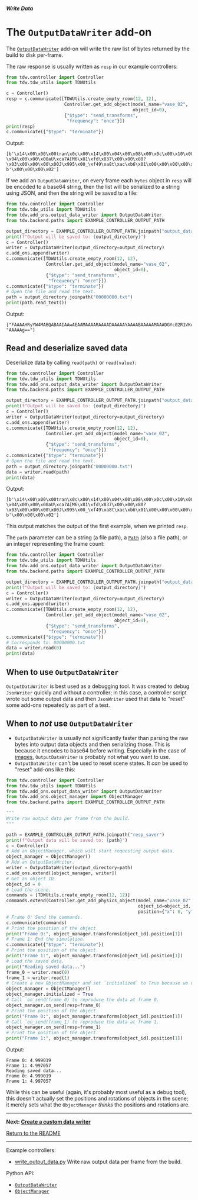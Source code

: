 ##### Write Data

# The `OutputDataWriter` add-on

The [`OutputDataWriter`](../../python/add_ons/output_data_writer.md) add-on will write the raw list of bytes returned by the build to disk per-frame.

The raw response is usually written as `resp` in our example controllers:

```python
from tdw.controller import Controller
from tdw.tdw_utils import TDWUtils

c = Controller()
resp = c.communicate([TDWUtils.create_empty_room(12, 12),
                      Controller.get_add_object(model_name="vase_02",
                                                object_id=0),
                      {"$type": "send_transforms",
                       "frequency": "once"}])
print(resp)
c.communicate({"$type": "terminate"})
```

Output:

```
[b'\x14\x00\x00\x00tran\x0c\x00\x14\x00\x04\x00\x08\x00\x0c\x00\x10\x00\x0c\x00\x00\x00D\x00\x00\x000\x00\x00\x00\x18\x00\x00\x00\x04\x00\x00\x00\x03\x00\x00\x00\xc6a\xcd6GUJ\xb8\x00\x00\x80?\x04\x00\x00\x00aU\xca7A[M6\x81\xfd\x837\x00\x00\x80?\x03\x00\x00\x00\x00J\x995\x00_\xf49\xa8t\xac\xb6\x01\x00\x00\x00\x00\x00\x00\x00', b'\x00\x00\x00\x02']
```

If we add an `OutputDataWriter`, on every frame each `bytes` object in `resp` will be encoded to a base64 string, then the list will be serialized to a string using JSON, and then the string will be saved to a file:

```python
from tdw.controller import Controller
from tdw.tdw_utils import TDWUtils
from tdw.add_ons.output_data_writer import OutputDataWriter
from tdw.backend.paths import EXAMPLE_CONTROLLER_OUTPUT_PATH

output_directory = EXAMPLE_CONTROLLER_OUTPUT_PATH.joinpath("output_data_writer")
print(f"Output will be saved to: {output_directory}")
c = Controller()
writer = OutputDataWriter(output_directory=output_directory)
c.add_ons.append(writer)
c.communicate([TDWUtils.create_empty_room(12, 12),
               Controller.get_add_object(model_name="vase_02",
                                         object_id=0),
               {"$type": "send_transforms",
                "frequency": "once"}])
c.communicate({"$type": "terminate"})
# Open the file and read the text.
path = output_directory.joinpath("00000000.txt")
print(path.read_text())
```

Output:

```
["FAAAAHRyYW4MABQABAAIAAwAEAAMAAAARAAAADAAAAAYAAAABAAAAAMAAADGYc02R1VKuAAAgD8EAAAAYVXKN0FbTTaB/YM3AACAPwMAAAAASpk1AF/0Oah0rLYBAAAAAAAAAA==", "AAAAAg=="]
```

## Read and deserialize saved data

Deserialize data by calling `read(path)` or `read(value)`:

```python
from tdw.controller import Controller
from tdw.tdw_utils import TDWUtils
from tdw.add_ons.output_data_writer import OutputDataWriter
from tdw.backend.paths import EXAMPLE_CONTROLLER_OUTPUT_PATH

output_directory = EXAMPLE_CONTROLLER_OUTPUT_PATH.joinpath("output_data_writer")
print(f"Output will be saved to: {output_directory}")
c = Controller()
writer = OutputDataWriter(output_directory=output_directory)
c.add_ons.append(writer)
c.communicate([TDWUtils.create_empty_room(12, 12),
               Controller.get_add_object(model_name="vase_02",
                                         object_id=0),
               {"$type": "send_transforms",
                "frequency": "once"}])
c.communicate({"$type": "terminate"})
# Open the file and read the text.
path = output_directory.joinpath("00000000.txt")
data = writer.read(path)
print(data)
```

Output:

```
[b'\x14\x00\x00\x00tran\x0c\x00\x14\x00\x04\x00\x08\x00\x0c\x00\x10\x00\x0c\x00\x00\x00D\x00\x00\x000\x00\x00\x00\x18\x00\x00\x00\x04\x00\x00\x00\x03\x00\x00\x00\xc6a\xcd6GUJ\xb8\x00\x00\x80?\x04\x00\x00\x00aU\xca7A[M6\x81\xfd\x837\x00\x00\x80?\x03\x00\x00\x00\x00J\x995\x00_\xf49\xa8t\xac\xb6\x01\x00\x00\x00\x00\x00\x00\x00', b'\x00\x00\x00\x02']
```

This output matches the output of the first example, when we printed `resp`.

The `path` parameter can be a string (a file path), a [`Path`](https://docs.python.org/3/library/pathlib.html) (also a file path), or an integer representing the frame count:

```python
from tdw.controller import Controller
from tdw.tdw_utils import TDWUtils
from tdw.add_ons.output_data_writer import OutputDataWriter
from tdw.backend.paths import EXAMPLE_CONTROLLER_OUTPUT_PATH

output_directory = EXAMPLE_CONTROLLER_OUTPUT_PATH.joinpath("output_data_writer")
print(f"Output will be saved to: {output_directory}")
c = Controller()
writer = OutputDataWriter(output_directory=output_directory)
c.add_ons.append(writer)
c.communicate([TDWUtils.create_empty_room(12, 12),
               Controller.get_add_object(model_name="vase_02",
                                         object_id=0),
               {"$type": "send_transforms",
                "frequency": "once"}])
c.communicate({"$type": "terminate"})
# Corresponds to: 00000000.txt
data = writer.read(0)
print(data)
```

## When to use `OutputDataWriter`

`OutputDataWriter` is best used as a debugging tool. It was created to debug `JsonWriter` quickly and without a controller; in this case, a controller script wrote out some output data and then `JsonWriter` used that data to "reset" some add-ons repeatedly as part of a test.

## When to *not* use `OutputDataWriter`

- `OutputDataWriter` is usually not significantly faster than parsing the raw bytes into output data objects and then serializing those. This is because it encodes to base64 before writing. Especially in the case of [images](../core_concepts/images.md), `OutputDataWriter` is probably not what you want to use.
- `OutputDataWriter` can't be used to reset scene states. It *can* be used to "reset" add-ons like this:

```python
from tdw.controller import Controller
from tdw.tdw_utils import TDWUtils
from tdw.add_ons.output_data_writer import OutputDataWriter
from tdw.add_ons.object_manager import ObjectManager
from tdw.backend.paths import EXAMPLE_CONTROLLER_OUTPUT_PATH

"""
Write raw output data per frame from the build.
"""

path = EXAMPLE_CONTROLLER_OUTPUT_PATH.joinpath("resp_saver")
print(f"Output data will be saved to: {path}")
c = Controller()
# Add an ObjectManager, which will start requesting output data.
object_manager = ObjectManager()
# Add an OutputDataWriter.
writer = OutputDataWriter(output_directory=path)
c.add_ons.extend([object_manager, writer])
# Get an object ID
object_id = 0
# Load the scene.
commands = [TDWUtils.create_empty_room(12, 12)]
commands.extend(Controller.get_add_physics_object(model_name="vase_02",
                                                  object_id=object_id,
                                                  position={"x": 0, "y": 5, "z": 0}))
# Frame 0: Send the commands.
c.communicate(commands)
# Print the position of the object.
print("Frame 0:", object_manager.transforms[object_id].position[1])
# Frame 1: End the simulation.
c.communicate({"$type": "terminate"})
# Print the position of the object.
print("Frame 1:", object_manager.transforms[object_id].position[1])
# Load the saved data.
print("Reading saved data...")
frame_0 = writer.read(0)
frame_1 = writer.read(1)
# Create a new ObjectManager and set `initialized` to True because we don't need to send initialization commands.
object_manager = ObjectManager()
object_manager.initialized = True
# Call `on_send(frame_0) to reproduce the data at frame 0.
object_manager.on_send(resp=frame_0)
# Print the position of the object.
print("Frame 0:", object_manager.transforms[object_id].position[1])
# Call `on_send(frame_1) to reproduce the data at frame 1.
object_manager.on_send(resp=frame_1)
# Print the position of the object.
print("Frame 1:", object_manager.transforms[object_id].position[1])
```

Output:

```
Frame 0: 4.999019
Frame 1: 4.997057
Reading saved data...
Frame 0: 4.999019
Frame 1: 4.997057
```

While this can be useful (again, it's probably most useful as a debug tool), this doesn't actually set the positions and rotations of objects in the scene; it merely sets what the `ObjectManager` *thinks* the positions and rotations are.

***

**Next: [Create a custom data writer](custom_writers.md)**

[Return to the README](../../../README.md)

***

Example controllers:

- [write_output_data.py](https://github.com/threedworld-mit/tdw/blob/master/Python/example_controllers/write_data/write_output_data.py) Write raw output data per frame from the build.

Python API:

- [`OutputDataWriter`](../../python/add_ons/output_data_writer.md)
- [`ObjectManager`](../../python/add_ons/object_manager.md)